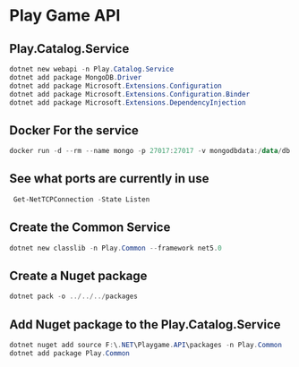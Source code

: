 # Play Game API

## Play.Catalog.Service
```powershell
dotnet new webapi -n Play.Catalog.Service
dotnet add package MongoDB.Driver
dotnet add package Microsoft.Extensions.Configuration
dotnet add package Microsoft.Extensions.Configuration.Binder
dotnet add package Microsoft.Extensions.DependencyInjection
```

## Docker For the service
```powershell
docker run -d --rm --name mongo -p 27017:27017 -v mongodbdata:/data/db mongo
```

## See what ports are currently in use
```powershell
 Get-NetTCPConnection -State Listen
```

## Create the Common Service
```powershell
dotnet new classlib -n Play.Common --framework net5.0
```

## Create a Nuget package
```powershell
dotnet pack -o ../../../packages
```

## Add Nuget package to the Play.Catalog.Service
```powershell
dotnet nuget add source F:\.NET\Playgame.API\packages -n Play.Common
dotnet add package Play.Common
```